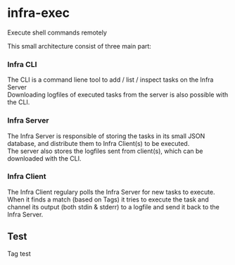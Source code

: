 # infra-exec

Execute shell commands remotely

This small architecture consist of three main part:

### Infra CLI
The CLI is a command liene tool to add / list / inspect tasks on the Infra Server\
Downloading logfiles of executed tasks from the server is also possible with the CLI.

### Infra Server
The Infra Server is responsible of storing the tasks in its small JSON database, and distribute them to Infra Client(s) to be executed.\
The server also stores the logfiles sent from client(s), which can be downloaded with the CLI.

### Infra Client
The Infra Client regulary polls the Infra Server for new tasks to execute. When it finds a match (based on Tags) it tries to execute the task and channel its output (both stdin & stderr) to a logfile and send it back to the Infra Server.

## Test

Tag test